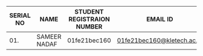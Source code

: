 |SERIAL NO|NAME|STUDENT REGISTRAION NUMBER|EMAIL ID|ROLL NO|PHONE NUMBER|
|---------|----|--------------------------|--------|-------|------------|
|01.|SAMEER NADAF|01fe21bec160|01fe21bec160@kletech.ac.in|1370|8217874287|